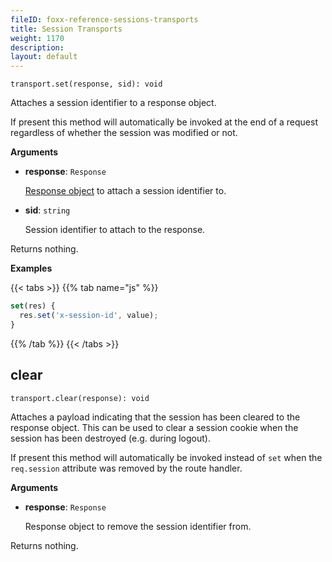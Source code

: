 ```yaml
---
fileID: foxx-reference-sessions-transports
title: Session Transports
weight: 1170
description: 
layout: default
---
```

`transport.set(response, sid): void`

Attaches a session identifier to a response object.

If present this method will automatically be invoked at the end of a request
regardless of whether the session was modified or not.

**Arguments**

* **response**: `Response`

  [Response object](../../routers/foxx-reference-routers-response) to attach a session identifier to.

* **sid**: `string`

  Session identifier to attach to the response.

Returns nothing.

**Examples**

{{< tabs >}}
{{% tab name="js" %}}
```js
set(res) {
  res.set('x-session-id', value);
}
```
{{% /tab %}}
{{< /tabs >}}

## clear

`transport.clear(response): void`

Attaches a payload indicating that the session has been cleared to the
response object. This can be used to clear a session cookie when the session
has been destroyed (e.g. during logout).

If present this method will automatically be invoked instead of `set` when the
`req.session` attribute was removed by the route handler.

**Arguments**

* **response**: `Response`

  Response object to remove the session identifier from.

Returns nothing.
